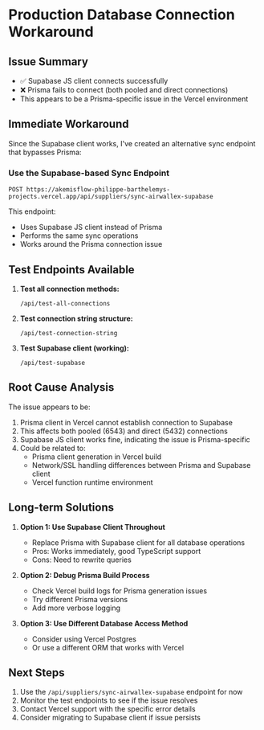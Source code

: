 # Production Database Connection Workaround

## Issue Summary
- ✅ Supabase JS client connects successfully
- ❌ Prisma fails to connect (both pooled and direct connections)
- This appears to be a Prisma-specific issue in the Vercel environment

## Immediate Workaround

Since the Supabase client works, I've created an alternative sync endpoint that bypasses Prisma:

### Use the Supabase-based Sync Endpoint
```
POST https://akemisflow-philippe-barthelemys-projects.vercel.app/api/suppliers/sync-airwallex-supabase
```

This endpoint:
- Uses Supabase JS client instead of Prisma
- Performs the same sync operations
- Works around the Prisma connection issue

## Test Endpoints Available

1. **Test all connection methods:**
   ```
   /api/test-all-connections
   ```

2. **Test connection string structure:**
   ```
   /api/test-connection-string
   ```

3. **Test Supabase client (working):**
   ```
   /api/test-supabase
   ```

## Root Cause Analysis

The issue appears to be:
1. Prisma client in Vercel cannot establish connection to Supabase
2. This affects both pooled (6543) and direct (5432) connections
3. Supabase JS client works fine, indicating the issue is Prisma-specific
4. Could be related to:
   - Prisma client generation in Vercel build
   - Network/SSL handling differences between Prisma and Supabase client
   - Vercel function runtime environment

## Long-term Solutions

1. **Option 1: Use Supabase Client Throughout**
   - Replace Prisma with Supabase client for all database operations
   - Pros: Works immediately, good TypeScript support
   - Cons: Need to rewrite queries

2. **Option 2: Debug Prisma Build Process**
   - Check Vercel build logs for Prisma generation issues
   - Try different Prisma versions
   - Add more verbose logging

3. **Option 3: Use Different Database Access Method**
   - Consider using Vercel Postgres
   - Or use a different ORM that works with Vercel

## Next Steps

1. Use the `/api/suppliers/sync-airwallex-supabase` endpoint for now
2. Monitor the test endpoints to see if the issue resolves
3. Contact Vercel support with the specific error details
4. Consider migrating to Supabase client if issue persists